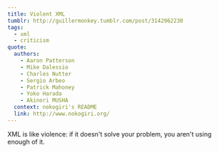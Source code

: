 ```yaml
---
title: Violent XML
tumblr: http://guillermonkey.tumblr.com/post/3142962230
tags:
  - xml
  - criticism
quote:
  authors:
    - Aaron Patterson
    - Mike Dalessio
    - Charles Nutter
    - Sergio Arbeo
    - Patrick Mahoney
    - Yoko Harada
    - Akinori MUSHA
  context: nokogiri's README
  link: http://www.nokogiri.org/
---
```


XML is like violence: if it doesn't solve your problem, you aren't using enough of it.
